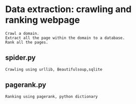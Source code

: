 # Data extraction: crawling and ranking webpage
    Crawl a domain.
    Extract all the page within the domain to a database. 
    Rank all the pages. 

## spider.py
    Crawling using urllib, Beautifulsoup,sqlite
    
## pagerank.py
    Ranking using pagerank, python dictionary
